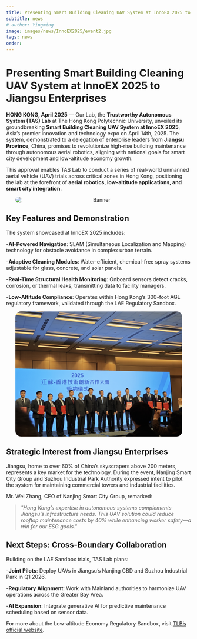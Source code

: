 ```yaml
---
title: Presenting Smart Building Cleaning UAV System at InnoEX 2025 to Jiangsu Enterprises
subtitle: news
# author: Yingming
image: images/news/InnoEX2025/event2.jpg
tags: news
order: 
---
```


# Presenting Smart Building Cleaning UAV System at InnoEX 2025 to Jiangsu Enterprises

**HONG KONG, April 2025** — Our Lab, the **Trustworthy Autonomous System (TAS) Lab** at The Hong Kong Polytechnic University, unveiled its groundbreaking **Smart Building Cleaning UAV System at InnoEX 2025**, Asia’s premier innovation and technology expo on April 14th, 2025. The system, demonstrated to a delegation of enterprise leaders from **Jiangsu Province**, China, promises to revolutionize high-rise building maintenance through autonomous aerial robotics, aligning with national goals for smart city development and low-altitude economy growth.

This approval enables TAS Lab to conduct a series of real-world unmanned aerial vehicle (UAV) trials across critical zones in Hong Kong, positioning the lab at the forefront of **aerial robotics, low-altitude applications, and smart city integration**.

<div style="text-align: center; margin-bottom: 20px; display: flex; justify-content: center; gap: 20px;">
  <img src="https://github.com/PolyU-TASLAB/polyu-taslab.github.io/raw/main/images/news/InnoEX2025/event1.jpg" alt="Banner" 
       style="width: 90%; height: auto; object-fit: cover; border-radius: 15px;">
</div>

## Key Features and Demonstration

The system showcased at InnoEX 2025 includes:

-**AI-Powered Navigation**: SLAM (Simultaneous Localization and Mapping) technology for obstacle avoidance in complex urban terrain.

-**Adaptive Cleaning Modules**: Water-efficient, chemical-free spray systems adjustable for glass, concrete, and solar panels.

-**Real-Time Structural Health Monitoring**: Onboard sensors detect cracks, corrosion, or thermal leaks, transmitting data to facility managers.

-**Low-Altitude Compliance**: Operates within Hong Kong’s 300-foot AGL regulatory framework, validated through the LAE Regulatory Sandbox.



<div style="text-align: center; margin-bottom: 20px; display: flex; justify-content: center; gap: 20px;">
  <img src="https://github.com/PolyU-TASLAB/polyu-taslab.github.io/raw/main/images/news/InnoEX2025/event2.jpg" alt="Banner" 
       style="width: 90%; height: auto; object-fit: cover; border-radius: 15px;">
</div>

## Strategic Interest from Jiangsu Enterprises

Jiangsu, home to over 60% of China’s skyscrapers above 200 meters, represents a key market for the technology. During the event, Nanjing Smart City Group and Suzhou Industrial Park Authority expressed intent to pilot the system for maintaining commercial towers and industrial facilities.

Mr. Wei Zhang, CEO of Nanjing Smart City Group, remarked:

> *"Hong Kong’s expertise in autonomous systems complements Jiangsu’s infrastructure needs. This UAV solution could reduce rooftop maintenance costs by 40% while enhancing worker safety—a win for our ESG goals."*

## Next Steps: Cross-Boundary Collaboration

Building on the LAE Sandbox trials, TAS Lab plans:

-**Joint Pilots**: Deploy UAVs in Jiangsu’s Nanjing CBD and Suzhou Industrial Park in Q1 2026.

-**Regulatory Alignment**: Work with Mainland authorities to harmonize UAV operations across the Greater Bay Area.

-**AI Expansion**: Integrate generative AI for predictive maintenance scheduling based on sensor data.
<!-- ## Project Scope and Locations

The approved project runs from **January 2 to December 30, 2025**, and includes UAV operations at:

- **Hong Kong Science and Technology Parks (HKSTP)**
- **Gleneagles Hospital Hong Kong (GHK)**
- **Hong Kong-Shenzhen Innovation and Technology Park (HSITP)**

These locations were chosen for their strategic importance in innovation, healthcare logistics, and cross-boundary technological collaboration. All operations will be conducted within the regulatory limit of **300 feet above ground level (AGL)** and under strict safety protocols. -->

<!-- ## Test Flight Route

<div style="text-align: center; margin-bottom: 20px;">
  <img src="https://github.com/PolyU-TASLAB/polyu-taslab.github.io/raw/main/images/news/flight_route.jpeg" alt="Team Banner" 
       style="width: 100%; height: auto; object-fit: cover; max-width: 850px; margin: 0 auto; border-radius: 15px;">
</div>

### Flight route 

- **Trial 1**: [HKSTP](https://maps.app.goo.gl/29PSaCwyMyyXfcjz6) ↔ [Tai Po InnoPark Vertiport](https://maps.app.goo.gl/xZB2bAZR3RQAAWDu6)  
- **Trial 2**: [GHK](https://maps.app.goo.gl/8znQBu2QMD8pkqMP7) ↔ [Wong Nai Chung Park](https://maps.app.goo.gl/bpxcnHbtMuAJSjTNA)  
- **Trial 3**: [HSITP](https://maps.app.goo.gl/w7LWf6cKMYUqPtpC7) -->

<!-- ## Objectives and Contributions

The project is designed to demonstrate the safe, scalable, and innovative use of UAVs in real-world urban settings. Core objectives include:

- Showcasing **autonomous logistics and aerial inspection** capabilities.
- Evaluating **communication resilience**, including C2 (command and control) link latency and geo-fencing.
- Generating critical data for the **design of UAV flight corridors**, operational parameters, and emergency response strategies.
- Informing future **regulatory guidelines and airspace management frameworks** for Hong Kong’s LAE development.

TAS Lab will contribute essential knowledge to the development of Hong Kong’s **next-generation aerial infrastructure** while advancing the city’s leadership in smart mobility and aviation research.

## Safety Requirements of Operation

The trial operations will involve the following parameters:

- **Operational Scope**:
  - All flights will operate under **Visual Line of Sight (VLOS)** to ensure maximum safety and regulatory compliance.
  - Each UAV will carry a payload of approximately **3 kg**, with the total operational weight reaching **11.4 kg**, qualifying under the Advanced Operations Permission category.
  - Operations over water will involve **boat rental** to ensure retrieval and emergency recovery protocols are in place.

- **Safety System Usage**:
  - Integration of **camera and LiDAR sensors** for environmental perception, SLAM-based mapping, and collision avoidance.
  - Implementation of a **backend surveillance system** to monitor UAV telemetry, geo-location, and system logs in real time.
  - Emergency protocols include autonomous **Return-to-Home (RTH)** and **Failsafe mechanisms**.

## Trial Phases and Methodology

The 12-month project will unfold in four main phases:

1. **System Calibration and On-site Assessment**  
   Site surveys, geo-fencing configuration, and signal latency validation.

2. **Scenario-based Trials**  
   Executing use cases involving healthcare logistics, smart inspection, and route network testing.

3. **Data Logging and Safety Evaluation**  
   Capturing flight logs, safety event reports, and environmental performance metrics.

4. **Policy Feedback and Optimization**  
   Sharing trial insights with regulators to refine Hong Kong’s UAV regulations and urban airspace design.

## Shaping the Future of Smart Urban Skies

TAS Lab is proud to contribute to this pivotal national initiative that merges **academic research**, **industrial implementation**, and **policy shaping**. As Hong Kong sets its sights on becoming a regional leader in the **low-altitude economy**, projects like this will lay the groundwork for a sustainable and intelligent "smart sky" ecosystem.

--- -->

For more about the Low-altitude Economy Regulatory Sandbox, visit [TLB’s official website](https://www.tlb.gov.hk/eng/highlights/transport/low-altitude.html).
